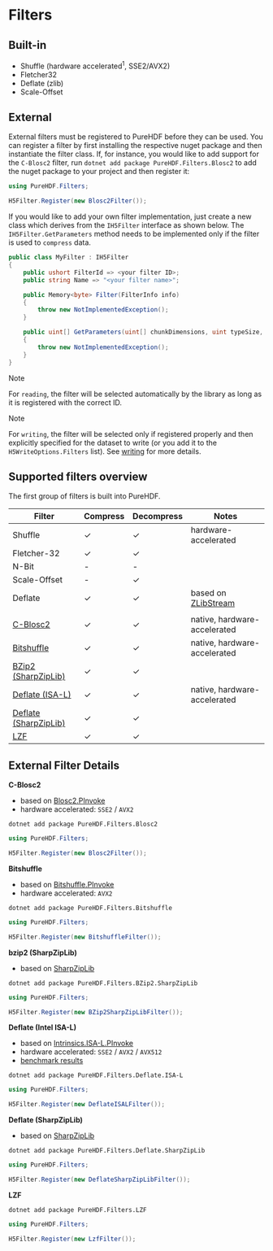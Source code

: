 # Filters

## Built-in

- Shuffle (hardware accelerated<sup>1</sup>, SSE2/AVX2)
- Fletcher32
- Deflate (zlib)
- Scale-Offset

## External

External filters must be registered to PureHDF before they can be used. You can register a filter by first installing the respective nuget package and then instantiate the filter class. If, for instance, you would like to add support for the `C-Blosc2` filter, run `dotnet add package PureHDF.Filters.Blosc2` to add the nuget package to your project and then register it:

```cs
using PureHDF.Filters;

H5Filter.Register(new Blosc2Filter());
```

If you would like to add your own filter implementation, just create a new class which derives from the `IH5Filter` interface as shown below. The `IH5Filter.GetParameters` method needs to be implemented only if the filter is used to `compress` data.

```cs
public class MyFilter : IH5Filter
{
    public ushort FilterId => <your filter ID>;
    public string Name => "<your filter name>";

    public Memory<byte> Filter(FilterInfo info)
    {
        throw new NotImplementedException();
    }

    public uint[] GetParameters(uint[] chunkDimensions, uint typeSize, Dictionary<string, object>? options)
    {
        throw new NotImplementedException();
    }
}
```

> [!NOTE]
> For `reading`, the filter will be selected automatically by the library as long as it is registered with the correct ID.

> [!NOTE]
> For `writing`, the filter will be selected only if registered properly and then explicitly specified for the dataset to write (or you add it to the `H5WriteOptions.Filters` list). See [writing](writing/filters.md) for more details.

## Supported filters overview

The first group of filters is built into PureHDF.

| Filter                                                                                      | Compress | Decompress | Notes                                                                                                             |
| ------------------------------------------------------------------------------------------- | -------- | ---------- | ----------------------------------------------------------------------------------------------------------------- |
| Shuffle                                                                                     | &check;  | &check;    | hardware-accelerated                                                                                              |
| Fletcher-32                                                                                 | &check;  | &check;    |                                                                                                                   |
| N-Bit                                                                                       | -        | -          |                                                                                                                   |
| Scale-Offset                                                                                | -        | &check;    |                                                                                                                   |
| Deflate                                                                                     | &check;  | &check;    | based on [ZLibStream](https://learn.microsoft.com/de-de/dotnet/api/system.io.compression.zlibstream?view=net-7.0) |
|                                                                                             |          |            |                                                                                                                   |
| [C-Blosc2](https://www.nuget.org/packages/PureHDF.Filters.Blosc2)                           | &check;  | &check;    | native, hardware-accelerated                                                                                      |
| [Bitshuffle](https://www.nuget.org/packages/PureHDF.Filters.Bitshuffle)                     | &check;  | &check;    | native, hardware-accelerated                                                                                      |
| [BZip2 (SharpZipLib)](https://www.nuget.org/packages/PureHDF.Filters.BZip2.SharpZipLib)     | &check;  | &check;    |                                                                                                                   |
| [Deflate (ISA-L)](https://www.nuget.org/packages/PureHDF.Filters.Deflate.ISA-L)             | &check;  | &check;    | native, hardware-accelerated                                                                                      |
| [Deflate (SharpZipLib)](https://www.nuget.org/packages/PureHDF.Filters.Deflate.SharpZipLib) | &check;  | &check;    |                                                                                                                   |
| [LZF](https://www.nuget.org/packages/PureHDF.Filters.LZF)                                   | &check;  | &check;    |                                                                                                                   |

## External Filter Details

**C-Blosc2**

- based on [Blosc2.PInvoke](https://www.nuget.org/packages/Blosc2.PInvoke)
- hardware accelerated: `SSE2` / `AVX2`

`dotnet add package PureHDF.Filters.Blosc2`

```cs
using PureHDF.Filters;

H5Filter.Register(new Blosc2Filter());
```

**Bitshuffle**

- based on [Bitshuffle.PInvoke](https://www.nuget.org/packages/Bitshuffle.PInvoke)
- hardware accelerated: `AVX2`

`dotnet add package PureHDF.Filters.Bitshuffle`

```cs
using PureHDF.Filters;

H5Filter.Register(new BitshuffleFilter());
```

**bzip2 (SharpZipLib)**

- based on [SharpZipLib](https://www.nuget.org/packages/SharpZipLib)

`dotnet add package PureHDF.Filters.BZip2.SharpZipLib`

```cs
using PureHDF.Filters;

H5Filter.Register(new BZip2SharpZipLibFilter());
```

**Deflate (Intel ISA-L)**

- based on [Intrinsics.ISA-L.PInvoke](https://www.nuget.org/packages/Intrinsics.ISA-L.PInvoke/)
- hardware accelerated: `SSE2` / `AVX2` / `AVX512`
- [benchmark results](https://github.com/Apollo3zehn/PureHDF/blob/master/benchmarks/PureHDF.Benchmarks/Inflate.md)

`dotnet add package PureHDF.Filters.Deflate.ISA-L`

```cs
using PureHDF.Filters;

H5Filter.Register(new DeflateISALFilter());
```

**Deflate (SharpZipLib)**

- based on [SharpZipLib](https://www.nuget.org/packages/SharpZipLib)

`dotnet add package PureHDF.Filters.Deflate.SharpZipLib`

```cs
using PureHDF.Filters;

H5Filter.Register(new DeflateSharpZipLibFilter());
```

**LZF**

`dotnet add package PureHDF.Filters.LZF`

```cs
using PureHDF.Filters;

H5Filter.Register(new LzfFilter());
```